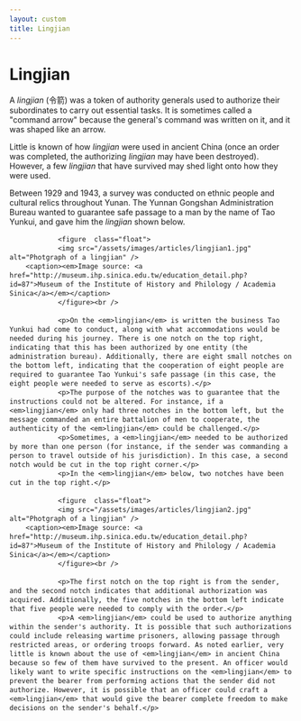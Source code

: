 ```yaml
---
layout: custom
title: Lingjian
---
```


<!-- /banner_bottom -->
<div class="main banner_bottom" id="article">
	<div class="clearfix"> </div>
	<div class="container">
		<div class="inner_sec_top_aglieits">
			<div class="banner_bottom_info">
				<h1>Lingjian</h1>
				<p>A <em>lingjian</em> (&#20196;&#31661;) was a token of authority generals used to authorize their subordinates to carry out essential tasks. It is sometimes called a "command arrow" because the general's command was written on it, and it was shaped like an arrow.</p>
				<p>Little is known of how <em>lingjian</em> were used in ancient China (once an order was completed, the authorizing <em>lingjian</em> may have been destroyed). However, a few <em>lingjian</em> that have survived may shed light onto how they were used.</p>
				<p>Between 1929 and 1943, a survey was conducted on ethnic people and cultural relics throughout Yunan. The Yunnan Gongshan Administration Bureau wanted to guarantee safe passage to a man by the name of Tao Yunkui, and gave him the <em>lingjian</em> shown below.</p>

				<figure  class="float">
				<img src="/assets/images/articles/lingjian1.jpg" alt="Photgraph of a lingjian" />
        <caption><em>Image source: <a href="http://museum.ihp.sinica.edu.tw/education_detail.php?id=87">Museum of the Institute of History and Philology / Academia Sinica</a></em></caption>
				</figure><br />

				<p>On the <em>lingjian</em> is written the business Tao Yunkui had come to conduct, along with what accommodations would be needed during his journey. There is one notch on the top right, indicating that this has been authorized by one entity (the administration bureau). Additionally, there are eight small notches on the bottom left, indicating that the cooperation of eight people are required to guarantee Tao Yunkui's safe passage (in this case, the eight people were needed to serve as escorts).</p>
				<p>The purpose of the notches was to guarantee that the instructions could not be altered. For instance, if a <em>lingjian</em> only had three notches in the bottom left, but the message commanded an entire battalion of men to cooperate, the authenticity of the <em>lingjian</em> could be challenged.</p>
				<p>Sometimes, a <em>lingjian</em> needed to be authorized by more than one person (for instance, if the sender was commanding a person to travel outside of his jurisdiction). In this case, a second notch would be cut in the top right corner.</p>
				<p>In the <em>lingjian</em> below, two notches have been cut in the top right.</p>

				<figure  class="float">
				<img src="/assets/images/articles/lingjian2.jpg" alt="Photgraph of a lingjian" />
        <caption><em>Image source: <a href="http://museum.ihp.sinica.edu.tw/education_detail.php?id=87">Museum of the Institute of History and Philology / Academia Sinica</a></em></caption>
				</figure><br />

				<p>The first notch on the top right is from the sender, and the second notch indicates that additional authorization was acquired. Additionally, the five notches in the bottom left indicate that five people were needed to comply with the order.</p>
				<p>A <em>lingjian</em> could be used to authorize anything within the sender's authority. It is possible that such authorizations could include releasing wartime prisoners, allowing passage through restricted areas, or ordering troops forward. As noted earlier, very little is known about the use of <em>lingjian</em> in ancient China because so few of them have survived to the present. An officer would likely want to write specific instructions on the <em>lingjian</em> to prevent the bearer from performing actions that the sender did not authorize. However, it is possible that an officer could craft a <em>lingjian</em> that would give the bearer complete freedom to make decisions on the sender's behalf.</p>
